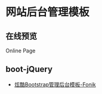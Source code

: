 # 网站后台管理模板



## 在线预览

Online Page

## boot-jQuery

- [炫酷Bootstrap管理后台模板-Fonik](https://sunyctf.github.io/back-end-template/新增炫酷Bootstrap管理后台模板-Fonik/index.html)
